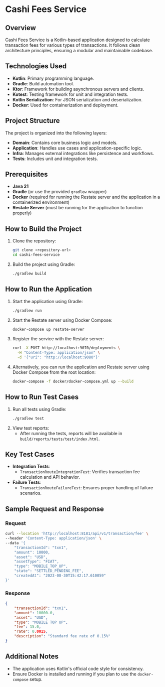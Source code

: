 # Cashi Fees Service

## Overview
Cashi Fees Service is a Kotlin-based application designed to calculate transaction fees for various types of transactions. It follows clean architecture principles, ensuring a modular and maintainable codebase.

## Technologies Used
- **Kotlin**: Primary programming language.
- **Gradle**: Build automation tool.
- **Ktor**: Framework for building asynchronous servers and clients.
- **Kotest**: Testing framework for unit and integration tests.
- **Kotlin Serialization**: For JSON serialization and deserialization.
- **Docker**: Used for containerization and deployment.

## Project Structure
The project is organized into the following layers:
- **Domain**: Contains core business logic and models.
- **Application**: Handles use cases and application-specific logic.
- **Infra**: Manages external integrations like persistence and workflows.
- **Tests**: Includes unit and integration tests.

## Prerequisites
- **Java 21**
- **Gradle** (or use the provided `gradlew` wrapper)
- **Docker** (required for running the Restate server and the application in a containerized environment)
- **Restate Server** (must be running for the application to function properly)

## How to Build the Project
1. Clone the repository:
   ```bash
   git clone <repository-url>
   cd cashi-fees-service
   ```
2. Build the project using Gradle:
   ```bash
   ./gradlew build
   ```

## How to Run the Application
1. Start the application using Gradle:
   ```bash
   ./gradlew run
   ```
2. Start the Restate server using Docker Compose:
   ```bash
   docker-compose up restate-server
   ```
3. Register the service with the Restate server:
   ```bash
   curl -X POST http://localhost:9070/deployments \
     -H "Content-Type: application/json" \
     -d '{"uri": "http://localhost:9080"}'
   ```
4. Alternatively, you can run the application and Restate server using Docker Compose from the root location:
   ```bash
   docker-compose -f docker/docker-compose.yml up --build
   ```

## How to Run Test Cases
1. Run all tests using Gradle:
   ```bash
   ./gradlew test
   ```
2. View test reports:
   - After running the tests, reports will be available in `build/reports/tests/test/index.html`.

## Key Test Cases
- **Integration Tests**:
  - `TransactionRouteIntegrationTest`: Verifies transaction fee calculation and API behavior.
- **Failure Tests**:
  - `TransactionRouteFailureTest`: Ensures proper handling of failure scenarios.

## Sample Request and Response

### Request
```bash
curl --location 'http://localhost:8181/api/v1/transaction/fee' \
--header 'Content-Type: application/json' \
--data '{
    "transactionId": "txn1",
    "amount": 10000,
    "asset": "USD",
    "assetType": "FIAT",
    "type": "MOBILE_TOP_UP",
    "state": "SETTLED_PENDING_FEE",
    "createdAt": "2023-08-30T15:42:17.610059"
}'
```

### Response
```json
{
    "transactionId": "txn1",
    "amount": 10000.0,
    "asset": "USD",
    "type": "MOBILE TOP UP",
    "fee": 15.0,
    "rate": 0.0015,
    "description": "Standard fee rate of 0.15%"
}
```

## Additional Notes
- The application uses Kotlin's official code style for consistency.
- Ensure Docker is installed and running if you plan to use the `docker-compose` setup.
